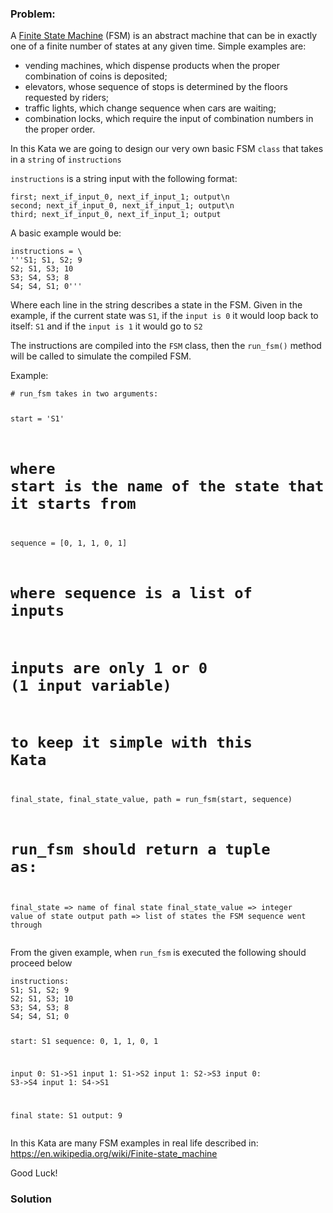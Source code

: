 ### Problem:
<p>A <a href="https://en.wikipedia.org/wiki/Finite-state_machine" target="_blank">Finite State Machine</a> (FSM) is an abstract machine that can be in exactly one of a finite number of states at any given time. Simple examples are:</p>
<ul>
<li>vending machines, which dispense products when the proper combination of coins is deposited;</li>
<li>elevators, whose sequence of stops is determined by the floors requested by riders;</li>
<li>traffic lights, which change sequence when cars are waiting;</li>
<li>combination locks, which require the input of combination numbers in the proper order.</li>
</ul>
<p>In this Kata we are going to design our very own basic FSM <code>class</code> that takes in a <code>string</code> of <code>instructions</code></p>
<p><code>instructions</code> is a string input with the following format:</p>
<pre><code>first; next_if_input_0, next_if_input_1; output\n
second; next_if_input_0, next_if_input_1; output\n
third; next_if_input_0, next_if_input_1; output</code></pre><p>A basic example would be:</p>
<pre><code class="language-python">instructions = \
<span class="hljs-string">&apos;&apos;&apos;S1; S1, S2; 9
S2; S1, S3; 10
S3; S4, S3; 8
S4; S4, S1; 0&apos;&apos;&apos;</span></code></pre>
<pre style="display: none;"><code class="language-c"><span class="hljs-keyword">char</span> instructions[] = <span class="hljs-string">&quot;S1; S1, S2; 9\n&quot;</span>
                      <span class="hljs-string">&quot;S2; S1, S3; 10\n&quot;</span>
                      <span class="hljs-string">&quot;S3; S4, S3; 8\n&quot;</span>
                      <span class="hljs-string">&quot;S4; S4, S1; 0&quot;</span>;</code></pre>
<pre style="display: none;"><code class="language-julia">instructions = <span class="hljs-string">&quot;&quot;&quot;
S1; S1, S2; 9
S2; S1, S3; 10
S3; S4, S3; 8
S4; S4, S1; 0&quot;&quot;&quot;</span></code></pre>
<p>Where each line in the string describes a state in the FSM.
Given in the example, if the current state was <code>S1</code>, if the <code>input is 0</code> it would loop back to itself: <code>S1</code> and if the <code>input is 1</code> it would go to <code>S2</code> </p>
<p>The instructions are compiled into the <code>FSM</code> class, then the <code>run_fsm()</code> method will be called to simulate the compiled FSM.</p>
<p>Example:</p>
<pre><code class="language-python"># run_fsm takes in two arguments:

start = &apos;S1&apos;
# where start is the name of the state that it starts from
sequence = [0, 1, 1, 0, 1]
# where sequence is a list of inputs
# inputs are only 1 or 0 (1 input variable) 
# to keep it simple with this Kata
final_state, final_state_value, path = run_fsm(start, sequence)
# run_fsm should return a tuple as:
final_state =&gt; name of final state
final_state_value =&gt; integer value of state output
path =&gt; list of states the FSM sequence went through</code></pre>
<pre style="display: none;"><code class="language-c">Fsm *fsm = compile(instructions);

<span class="hljs-keyword">const</span> <span class="hljs-keyword">char</span> *final_state;
<span class="hljs-keyword">const</span> <span class="hljs-keyword">char</span> *path[<span class="hljs-number">6</span>];
<span class="hljs-keyword">int</span> final_state_value = run_fsm(
  fsm,
  <span class="hljs-string">&quot;S1&quot;</span>,                     <span class="hljs-comment">// name of the initial state</span>
  (<span class="hljs-keyword">_Bool</span>[]){<span class="hljs-number">0</span>, <span class="hljs-number">1</span>, <span class="hljs-number">1</span>, <span class="hljs-number">0</span>, <span class="hljs-number">1</span>}, <span class="hljs-comment">// input</span>
  <span class="hljs-number">5</span>,                        <span class="hljs-comment">// input length</span>
  &amp;final_state,             <span class="hljs-comment">// returned final state</span>
  &amp;path                     <span class="hljs-comment">// returned path</span>
); <span class="hljs-comment">// returns the output from the final state</span></code></pre>
<pre style="display: none;"><code class="language-julia"><span class="hljs-comment"># run_fsm takes in three arguments:</span>

<span class="hljs-comment"># fsm is your compiled FSM</span>
fsm = FSM(instructions)

<span class="hljs-comment"># start is the name of the state that it starts from</span>
start = <span class="hljs-string">&quot;S1&quot;</span>

<span class="hljs-comment"># sequence is a list of inputs</span>
sequence = [<span class="hljs-number">0</span>, <span class="hljs-number">1</span>, <span class="hljs-number">1</span>, <span class="hljs-number">0</span>, <span class="hljs-number">1</span>]
<span class="hljs-comment"># inputs are only 1 or 0 (1 input variable) </span>
<span class="hljs-comment"># to keep it simple with this Kata</span>

<span class="hljs-comment"># run_fsm should return a tuple as:</span>
final_state, final_state_value, path = run_fsm(fsm, start, sequence)
<span class="hljs-comment">#=
  final_state =&gt; name of final state
  final_state_value =&gt; integer value of state output
  path =&gt; list of states the FSM sequence went through
=#</span></code></pre>
<p>From the given example, when <code>run_fsm</code> is executed the following should proceed below</p>
<pre><code>instructions:
S1; S1, S2; 9
S2; S1, S3; 10
S3; S4, S3; 8
S4; S4, S1; 0

start: S1
sequence: 0, 1, 1, 0, 1

input 0: S1-&gt;S1
input 1: S1-&gt;S2
input 1: S2-&gt;S3
input 0: S3-&gt;S4
input 1: S4-&gt;S1

final state: S1
output: 9</code></pre><p>In this Kata are many FSM examples in real life described in:
<a href="https://en.wikipedia.org/wiki/Finite-state_machine" target="_blank">https://en.wikipedia.org/wiki/Finite-state_machine</a></p>
<p>Good Luck!</p>

### Solution